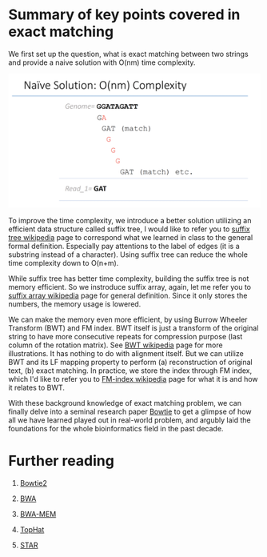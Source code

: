 # Summary of key points covered in exact matching

We first set up the question, what is exact matching between two strings and provide a naive solution with O(nm) time complexity.

![naive](../image/naive.png)

To improve the time complexity, we introduce a better solution utilizing an efficient data structure called suffix tree, I would like to refer you
to [suffix tree wikipedia](https://en.wikipedia.org/wiki/Suffix_tree) page to correspond what we learned in class to the general formal definition. Especially pay attentions to the label of edges (it is a substring instead of a character). Using suffix tree can reduce the whole time complexity down to O(n+m).

While suffix tree has better time complexity, building the suffix tree is not memory efficient. So we instroduce suffix array, again, let me refer you to [suffix array wikipedia](https://en.wikipedia.org/wiki/Suffix_array) page for general definition. Since it only stores the numbers, the memory usage is lowered.

We can make the memory even more efficient, by using Burrow Wheeler Transform (BWT) and FM index. BWT itself is just a transform of the original string to have more consecutive repeats for compression purpose (last column of the rotation matrix). See [BWT wikipedia](https://en.wikipedia.org/wiki/Burrows%E2%80%93Wheeler_transform) page for more illustrations. It has nothing to do with alignment itself. But we can utilize BWT and its LF mapping property to perform (a) reconstruction of original text, (b) exact matching. In practice, we store the index through FM index, which I'd like to refer you to [FM-index wikipedia](https://en.wikipedia.org/wiki/FM-index) page for what it is and how it relates to BWT.

With these background knowledge of exact matching problem, we can finally delve into a seminal research paper [Bowtie](https://genomebiology.biomedcentral.com/articles/10.1186/gb-2009-10-3-r25) to get a glimpse of how all we have learned played out in real-world problem, and argubly laid the foundations for the whole bioinformatics field in the past decade. 

# Further reading

1. [Bowtie2](https://www.nature.com/articles/nmeth.1923)

2. [BWA](https://academic.oup.com/bioinformatics/article/25/14/1754/225615)

3. [BWA-MEM](https://arxiv.org/abs/1303.3997)

4. [TopHat](https://pubmed.ncbi.nlm.nih.gov/19289445/)

5. [STAR](https://www.ncbi.nlm.nih.gov/pmc/articles/PMC3530905/)

